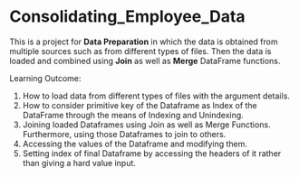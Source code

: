 # Consolidating_Employee_Data

This is a project for **Data Preparation** in which the data is obtained from multiple sources such as from different types of files.
Then the data is loaded and combined using **Join** as well as **Merge** DataFrame functions.

Learning Outcome:
1) How to load data from different types of files with the argument details. 
2) How to consider primitive key of the Dataframe as Index of the DataFrame through the means of Indexing and Unindexing.
3) Joining loaded Dataframes using Join as well as Merge Functions. Furthermore, using those Dataframes to join to others. 
4) Accessing the values of the Dataframe and modifying them.
5) Setting index of final Dataframe by accessing the headers of it rather than giving a hard value input.